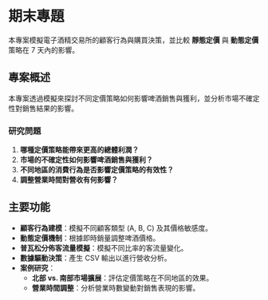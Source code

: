 # 期末專題

本專案模擬電子酒精交易所的顧客行為與購買決策，並比較 **靜態定價** 與 **動態定價** 策略在 7 天內的影響。

## 專案概述

本專案透過模擬來探討不同定價策略如何影響啤酒銷售與獲利，並分析市場不確定性對銷售結果的影響。

### 研究問題

1. **哪種定價策略能帶來更高的總體利潤？**
2. **市場的不確定性如何影響啤酒銷售與獲利？**
3. **不同地區的消費行為是否影響定價策略的有效性？**
4. **調整營業時間對營收有何影響？**

## 主要功能

- **顧客行為建模**：模擬不同顧客類型 (A, B, C) 及其價格敏感度。
- **動態定價機制**：根據即時銷量調整啤酒價格。
- **普瓦松分佈客流量模擬**：模擬不同比率的客流量變化。
- **數據驅動決策**：產生 CSV 輸出以進行營收分析。
- **案例研究**：
  - **北部 vs. 南部市場擴展**：評估定價策略在不同地區的效果。
  - **營業時間調整**：分析營業時數變動對銷售表現的影響。
